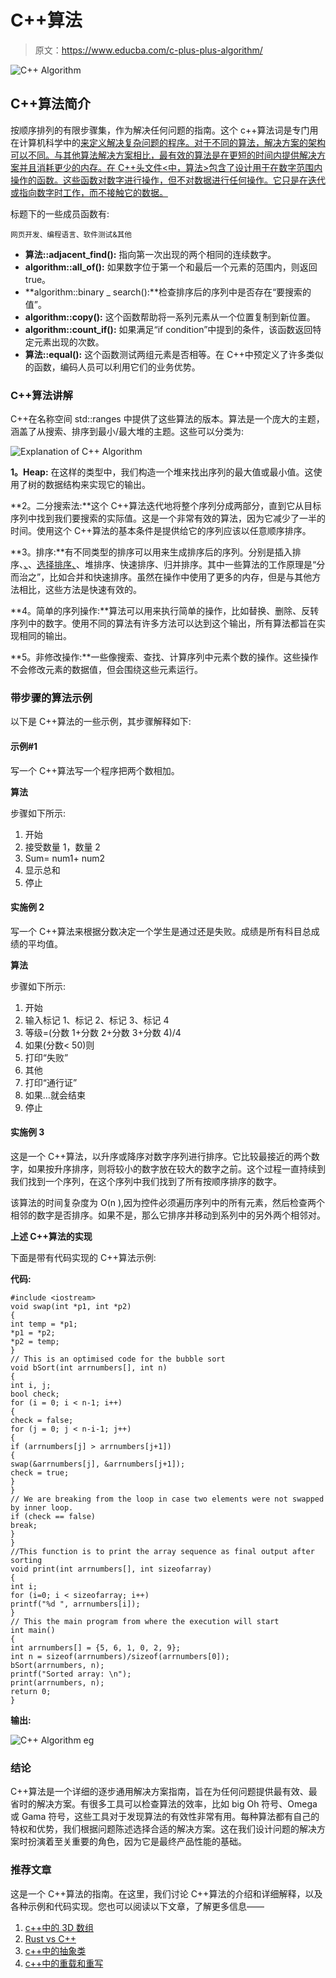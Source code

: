 # C++算法

> 原文：<https://www.educba.com/c-plus-plus-algorithm/>

![C++ Algorithm](img/5c33277d767d2bf23b9eae40f2685d9a.png)



## C++算法简介

按顺序排列的有限步骤集，作为解决任何问题的指南。这个 c++算法词是专门用在计算机科学中的[来定义解决复杂问题的程序。对于不同的算法，解决方案的架构可以不同。与其他算法解决方案相比，最有效的算法是在更短的时间内提供解决方案并且消耗更少的内存。在 C++头文件<中，算法>包含了设计用于在数字范围内操作的函数。这些函数对数字进行操作，但不对数据进行任何操作。它只是在迭代或指向数字时工作，而不接触它的数据。](https://www.educba.com/what-is-computer-science/)

<algorithm>标题下的一些成员函数有:</algorithm>

<small>网页开发、编程语言、软件测试&其他</small>

*   **算法::adjacent_find():** 指向第一次出现的两个相同的连续数字。
*   **algorithm::all_of():** 如果数字位于第一个和最后一个元素的范围内，则返回 true。
*   **algorithm::binary _ search():**检查排序后的序列中是否存在“要搜索的值”。
*   **algorithm::copy():** 这个函数帮助将一系列元素从一个位置复制到新位置。
*   **algorithm::count_if():** 如果满足“if condition”中提到的条件，该函数返回特定元素出现的次数。
*   **算法::equal():** 这个函数测试两组元素是否相等。在 C++中预定义了许多类似的函数，编码人员可以利用它们的业务优势。

### C++算法讲解

C++在名称空间 std::ranges 中提供了这些算法的版本。算法是一个庞大的主题，涵盖了从搜索、排序到最小/最大堆的主题。这些可以分类为:

![Explanation of C++ Algorithm](img/9ff66397751f472bc1b47bcd51fbfd53.png)



**1。Heap:** 在这样的类型中，我们构造一个堆来找出序列的最大值或最小值。这使用了树的数据结构来实现它的输出。

**2。二分搜索法:**这个 C++算法迭代地将整个序列分成两部分，直到它从目标序列中找到我们要搜索的实际值。这是一个非常有效的算法，因为它减少了一半的时间。使用这个 C++算法的基本条件是提供给它的序列应该以任意顺序排序。

**3。排序:**有不同类型的排序可以用来生成排序后的序列。分别是插入排序、[、](https://www.educba.com/bubble-sort-in-data-structure/)、[选择排序、](https://www.educba.com/selection-sort-in-data-structure/)、堆排序、快速排序、归并排序。其中一些算法的工作原理是“分而治之”，比如合并和快速排序。虽然在操作中使用了更多的内存，但是与其他方法相比，这些方法是快速有效的。

**4。简单的序列操作:**算法可以用来执行简单的操作，比如替换、删除、反转序列中的数字。使用不同的算法有许多方法可以达到这个输出，所有算法都旨在实现相同的输出。

**5。非修改操作:**一些像搜索、查找、计算序列中元素个数的操作。这些操作不会修改元素的数据值，但会围绕这些元素运行。

### 带步骤的算法示例

以下是 C++算法的一些示例，其步骤解释如下:

#### 示例#1

写一个 C++算法写一个程序把两个数相加。

**算法**

步骤如下所示:

1.  开始
2.  接受数量 1，数量 2
3.  Sum= num1+ num2
4.  显示总和
5.  停止

#### 实施例 2

写一个 C++算法来根据分数决定一个学生是通过还是失败。成绩是所有科目总成绩的平均值。

**算法**

步骤如下所示:

1.  开始
2.  输入标记 1、标记 2、标记 3、标记 4
3.  等级=(分数 1+分数 2+分数 3+分数 4)/4
4.  如果(分数< 50)则
5.  打印“失败”
6.  其他
7.  打印“通行证”
8.  如果…就会结束
9.  停止

#### 实施例 3

这是一个 C++算法，以升序或降序对数字序列进行排序。它比较最接近的两个数字，如果按升序排序，则将较小的数字放在较大的数字之前。这个过程一直持续到我们找到一个序列，在这个序列中我们找到了所有按顺序排序的数字。

该算法的时间复杂度为 O(n ),因为控件必须遍历序列中的所有元素，然后检查两个相邻的数字是否排序。如果不是，那么它排序并移动到系列中的另外两个相邻对。

**上述 C++算法的实现**

下面是带有代码实现的 C++算法示例:

**代码:**

```
#include <iostream>
void swap(int *p1, int *p2)
{
int temp = *p1;
*p1 = *p2;
*p2 = temp;
}
// This is an optimised code for the bubble sort
void bSort(int arrnumbers[], int n)
{
int i, j;
bool check;
for (i = 0; i < n-1; i++)
{
check = false;
for (j = 0; j < n-i-1; j++)
{
if (arrnumbers[j] > arrnumbers[j+1])
{
swap(&arrnumbers[j], &arrnumbers[j+1]);
check = true;
}
}
// We are breaking from the loop in case two elements were not swapped by inner loop.
if (check == false)
break;
}
}
//This function is to print the array sequence as final output after sorting
void print(int arrnumbers[], int sizeofarray)
{
int i;
for (i=0; i < sizeofarray; i++)
printf("%d ", arrnumbers[i]);
}
// This the main program from where the execution will start
int main()
{
int arrnumbers[] = {5, 6, 1, 0, 2, 9};
int n = sizeof(arrnumbers)/sizeof(arrnumbers[0]);
bSort(arrnumbers, n);
printf("Sorted array: \n");
print(arrnumbers, n);
return 0;
}
```

**输出:**

![C++ Algorithm eg](img/dd5fe9a26aab7731191468c6df7d8fae.png)



### 结论

C++算法是一个详细的逐步通用解决方案指南，旨在为任何问题提供最有效、最省时的解决方案。有很多工具可以检查算法的效率，比如 big Oh 符号、Omega 或 Gama 符号，这些工具对于发现算法的有效性非常有用。每种算法都有自己的特权和优势，我们根据问题陈述选择合适的解决方案。这在我们设计问题的解决方案时扮演着至关重要的角色，因为它是最终产品性能的基础。

### 推荐文章

这是一个 C++算法的指南。在这里，我们讨论 C++算法的介绍和详细解释，以及各种示例和代码实现。您也可以阅读以下文章，了解更多信息——

1.  [c++中的 3D 数组](https://www.educba.com/3d-arrays-in-c-plus-plus/)
2.  [Rust vs C++](https://www.educba.com/rust-vs-c/)
3.  [c++中的抽象类](https://www.educba.com/abstract-class-in-c-plus-plus/)
4.  [c++中的重载和重写](https://www.educba.com/overloading-and-overriding-in-c-plus-plus/)






